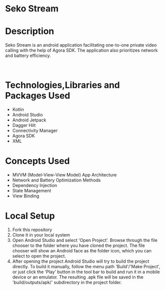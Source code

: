 # Seko Stream

# Description
 
 <p>Seko Stream is an android application facilitating one-to-one private video calling with the help of Agora SDK. The application also prioritizes network and battery efficiency.</p>

<br />

# Technologies,Libraries and Packages Used

 * Kotlin
 * Android Studio
 * Android Jetpack
 * Dagger Hilt
 * Connectivity Manager
 * Agora SDK
 * XML

# Concepts Used

 * MVVM (Model-View-View Model) App Architecture
 * Network and Battery Optimization Methods
 * Dependency Injection
 * State Management
 * View Binding
   

# Local Setup
 
 1. Fork this repository
 2. Clone it in your local system
 3. Open Android Studio and select 'Open Project'. Browse through the file chooser to the folder where you have cloned the project. The file chooser will show an Android face as the folder icon, which you can select to open the project.
 4. After opening the project Android Studio will try to build the project directly. To build it manually, follow the menu path 'Build'/'Make Project', or just click the 'Play' button in the tool bar to build and run it in a mobile device or an emulator. The resulting .apk file will be saved in the 'build/outputs/apk/' subdirectory in the project folder.

 
